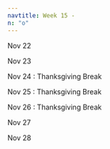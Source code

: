 ```yaml
---
navtitle: Week 15 -
n: "o" 
---
```


Nov 22

Nov 23

Nov 24
: Thanksgiving Break

Nov 25
: Thanksgiving Break

Nov 26
: Thanksgiving Break

Nov 27

Nov 28


